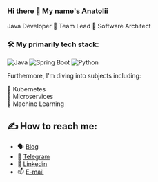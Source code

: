 ### Hi there 👋 My name's Anatolii

Java Developer 🔹 Team Lead 🔹 Software Architect

### 🛠 My primarily tech stack:

![Java](https://img.shields.io/badge/Java-ED8B00?style=for-the-badge&logo=openjdk&logoColor=white)
![Spring Boot](https://img.shields.io/badge/Spring-6DB33F?style=for-the-badge&logo=spring&logoColor=white)
![Python](https://img.shields.io/badge/Python-3776AB?style=for-the-badge&logo=python&logoColor=white)

Furthermore, I'm diving into subjects including: 

🔹 Kubernetes \
🔹 Microservices \
🔹 Machine Learning 

## ✍ How to reach me: 

- 🗣 [Blog](https://teamlead.pro)
- 📲 [Telegram](https://t.me/teamlead_pro)
- 🔗 [Linkedin](https://www.linkedin.com/in/x25ru/)
- 📫 [E-mail](mailto:hello@teamlead.pro)
